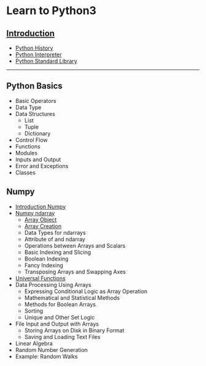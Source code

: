 Learn to Python3
===================

## [Introduction](./Introduction.md)
 - [Python History](./Introduction.md/#python-history)
 - [Python Interpreter](./Introduction.md/#python-interpreter)
 - [Python Standard Library](./Introduction.md/#python-standard-library)
 
 ***
## Python Basics
 - Basic Operators
 - Data Type
 - Data Structures
	 - List
	 - Tuple
	 - Dictionary
 - Control Flow
 - Functions
 - Modules
 - Inputs and Output
 - Error and Exceptions
 - Classes


## Numpy
 - [Introduction Numpy](./Numpy/Introduction_numpy.md)
 - [Numpy ndarray](./Numpy/Numpy_ndarray.md)
 	- [Array Object](./Numpy/Numpy_ndarray.md/#array-object)
 	- [Array Creation](./Numpy/Numpy_ndarray.md/#array-creation)
	- Data Types for ndarrays
 	- Attribute of and ndarray
	- Operations between Arrays and Scalars
	- Basic Indexing and Slicing
	- Boolean Indexing
	- Fancy Indexing
	- Transposing Arrays and Swapping Axes
- [Universal Functions](./Numpy/Universal_function.md)
- Data Processing Using Arrays
	- Expressing Conditional Logic as Array Operation
	- Mathematical and Statistical Methods
	- Methods for Boolean Arrays
	- Sorting
	- Unique and Other Set Logic
- File Input and Output with Arrays
	- Storing Arrays on Disk in Binary Format
	- Saving and Loading Text Files
- Linear Algebra
- Random Number Generation
- Example: Random Walks
